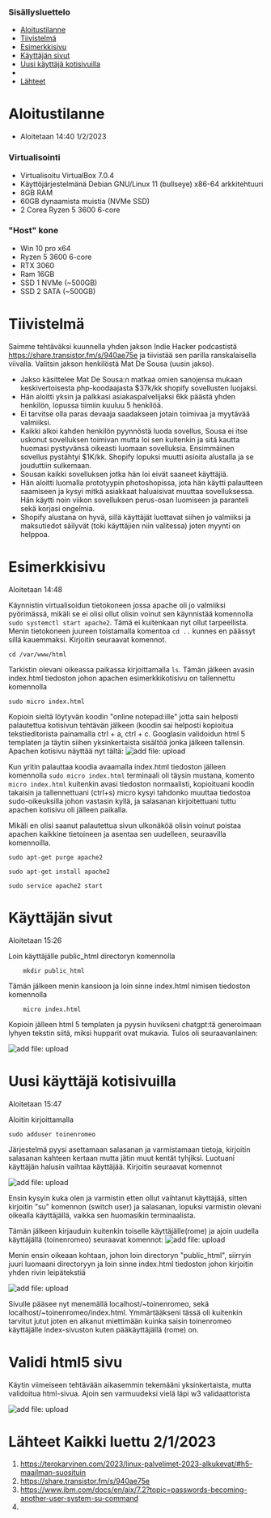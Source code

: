 ### Sisällysluettelo

- [Aloitustilanne](#Aloitustilanne)
- [Tiivistelmä](#Tiivistelmä)
- [Esimerkkisivu](#esimerkkisivu)
- [Käyttäjän sivut](#käyttäjän-sivut)
- [Uusi käyttäjä kotisivuilla](#Uusi-käyttäjä-kotisivuilla)
- 
- [Lähteet](#lähteet)



# Aloitustilanne

- Aloitetaan 14:40 1/2/2023

### Virtualisointi
- Virtualisoitu VirtualBox 7.0.4
- Käyttöjärjestelmänä Debian GNU/Linux 11 (bullseye) x86-64 arkkitehtuuri 
- 8GB RAM
- 60GB dynaamista muistia (NVMe SSD)
- 2 Corea Ryzen 5 3600 6-core

### "Host" kone
- Win 10 pro x64
- Ryzen 5 3600 6-core
- RTX 3060
- Ram 16GB
- SSD 1 NVMe (~500GB)
- SSD 2 SATA (~500GB)


# Tiivistelmä
Saimme tehtäväksi kuunnella yhden jakson Indie Hacker podcastistä https://share.transistor.fm/s/940ae75e ja tiivistää sen parilla ranskalaisella viivalla. Valitsin jakson henkilöstä Mat De Sousa (uusin jakso).

- Jakso käsittelee Mat De Sousa:n matkaa omien sanojensa mukaan keskivertoisesta php-koodaajasta $37k/kk shopify sovellusten luojaksi.
- Hän aloitti yksin ja palkkasi asiakaspalvelijaksi 6kk päästä yhden henkilön, lopussa tiimiin kuuluu 5 henkilöä.
- Ei tarvitse olla paras devaaja saadakseen jotain toimivaa ja myytävää valmiiksi.
- Kaikki alkoi kahden henkilön pyynnöstä luoda sovellus, Sousa ei itse uskonut sovelluksen toimivan mutta loi sen kuitenkin ja sitä kautta huomasi pystyvänsä oikeasti luomaan sovelluksia. Ensimmäinen sovellus pystähtyi $1K/kk. Shopify lopuksi muutti asioita alustalla ja se jouduttiin sulkemaan.
-  Sousan kaikki sovelluksen jotka hän loi eivät saaneet käyttäjiä.
-  Hän aloitti luomalla prototyypin photoshopissa, jota hän käytti palautteen saamiseen ja kysyi mitkä asiakkaat haluaisivat muuttaa sovelluksessa. Hän käytti noin viikon sovelluksen perus-osan luomiseen ja paranteli sekä korjasi ongelmia.
-  Shopify alustana on hyvä, sillä käyttäjät luottavat siihen jo valmiiksi ja maksutiedot säilyvät (toki käyttäjien niin valitessa) joten myynti on helppoa.


# Esimerkkisivu

Aloitetaan 14:48

Käynnistin virtualisoidun tietokoneen jossa apache oli jo valmiiksi pyörimässä, mikäli se ei olisi ollut olisin voinut sen käynnistää komennolla ```sudo systemctl start apache2```. Tämä ei kuitenkaan nyt ollut tarpeellista. Menin tietokoneen juureen toistamalla komentoa ```cd ..``` kunnes en päässyt sillä kauemmaksi. Kirjoitin seuraavat komennot.

    cd /var/www/html
    
Tarkistin olevani oikeassa paikassa kirjoittamalla ```ls```. Tämän jälkeen avasin index.html tiedoston johon apachen esimerkkikotisivu on tallennettu komennolla 

    sudo micro index.html 
    
Kopioin sieltä löytyvän koodin "online notepad:ille" jotta sain helposti palautettua kotisivun tehtävän jälkeen (koodin sai helposti kopioitua tekstieditorista painamalla ctrl + a, ctrl + c. Googlasin validoidun html 5 templaten ja täytin siihen yksinkertaista sisältöä jonka jälkeen tallensin. Apachen kotisivu näyttää nyt tältä:
![add file: upload](V3Kuvat1/v3t1k1.jpg)

Kun yritin palauttaa koodia avaamalla index.html tiedoston jälleen komennolla ```sudo micro index.html``` terminaali oli täysin mustana, komento ```micro index.html``` kuitenkin avasi tiedoston normaalisti, kopioituani koodin takaisin ja tallennettuani (ctrl+s) micro kysyi tahdonko muuttaa tiedostoa sudo-oikeuksilla johon vastasin kyllä, ja salasanan kirjoitettuani tuttu apachen kotisivu oli jälleen paikalla.
        
Mikäli en olisi saanut palautettua sivun ulkonäköä olisin voinut poistaa apachen kaikkine tietoineen ja asentaa sen uudelleen, seuraavilla komennoilla.

    sudo apt-get purge apache2

    sudo apt-get install apache2

    sudo service apache2 start



# Käyttäjän sivut

Aloitetaan 15:26

Loin käyttäjälle public_html directoryn komennolla

        mkdir public_html

Tämän jälkeen menin kansioon ja loin sinne index.html nimisen tiedoston komennolla

        micro index.html
        
Kopioin jälleen html 5 templaten ja pyysin huvikseni chatgpt:tä generoimaan lyhyen tekstin siitä, miksi hupparit ovat mukavia. Tulos oli seuraavanlainen:

![add file: upload](V3Kuvat1/v3t1k2.jpg)


# Uusi käyttäjä kotisivuilla

Aloitetaan 15:47

Aloitin kirjoittamalla

    sudo adduser toinenromeo
    
Järjestelmä pyysi asettamaan salasanan ja varmistamaan tietoja, kirjoitin salasanan kahteen kertaan mutta jätin muut kentät tyhjiksi. Luotuani käyttäjän halusin vaihtaa käyttäjää. Kirjoitin seuraavat komennot

![add file: upload](V3Kuvat1/v3t1k3.jpg)

Ensin kysyin kuka olen ja varmistin etten ollut vaihtanut käyttäjää, sitten kirjoitin "su" komennon (switch user) ja salasanan, lopuksi varmistin olevani oikealla käyttäjällä, vaikka sen huomasikin terminaalista.

Tämän jälkeen kirjauduin kuitenkin toiselle käyttäjälle(rome) ja ajoin uudella käyttäjällä (toinenromeo) seuraavat komennot:
![add file: upload](V3Kuvat1/v3t1k4.jpg)

Menin ensin oikeaan kohtaan, johon loin directoryn "public_html", siirryin juuri luomaani directoryyn ja loin sinne index.html tiedoston johon kirjoitin yhden rivin leipätekstiä 

![add file: upload](V3Kuvat1/v3t1k5.jpg)

Sivulle pääsee nyt menemällä localhost/~toinenromeo, sekä localhost/~toinenromeo/index.html. Ymmärtääkseni tässä oli kuitenkin tarvitut jutut joten en alkanut miettimään kuinka saisin toinenromeo käyttäjälle index-sivuston kuten pääkäyttäjällä (rome) on.

# Validi html5 sivu

Käytin viimeiseen tehtävään aikasemmin tekemääni yksinkertaista, mutta validoitua html-sivua. Ajoin sen varmuudeksi vielä läpi w3 validaattorista

![add file: upload](V3Kuvat1/v3t1k6.jpg)



# Lähteet Kaikki luettu 2/1/2023
1) https://terokarvinen.com/2023/linux-palvelimet-2023-alkukevat/#h5-maailman-suosituin
2) https://share.transistor.fm/s/940ae75e
3) https://www.ibm.com/docs/en/aix/7.2?topic=passwords-becoming-another-user-system-su-command
4) 
